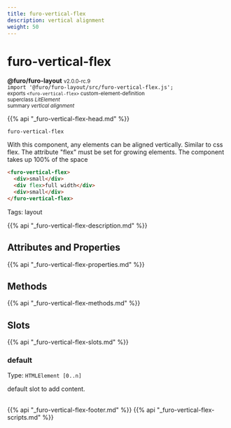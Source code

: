 ```yaml
---
title: furo-vertical-flex
description: vertical alignment
weight: 50
---
```


# furo-vertical-flex
**@furo/furo-layout** <small>v2.0.0-rc.9</small>
<br>`import '@furo/furo-layout/src/furo-vertical-flex.js';`<small>
<br>exports `<furo-vertical-flex>` custom-element-definition
<br>superclass *LitElement*</small>
<br><small>summary *vertical alignment*</small>

{{% api "_furo-vertical-flex-head.md" %}}

`furo-vertical-flex`

With this component, any elements can be aligned vertically. Similar to css flex.
The attribute "flex" must be set for growing elements.
The component takes up 100% of the space


```html
<furo-vertical-flex>
  <div>small</div>
  <div flex>full width</div>
  <div>small</div>
</furo-vertical-flex>
```

 Tags: layout

{{% api "_furo-vertical-flex-description.md" %}}


## Attributes and Properties
{{% api "_furo-vertical-flex-properties.md" %}}



## Methods
{{% api "_furo-vertical-flex-methods.md" %}}




## Slots
{{% api "_furo-vertical-flex-slots.md" %}}

### **default**
Type: `HTMLElement [0..n]`

default slot to add content.
<br><br>

{{% api "_furo-vertical-flex-footer.md" %}}
{{% api "_furo-vertical-flex-scripts.md" %}}
